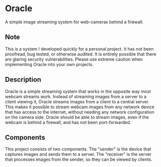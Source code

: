 # Oracle
A simple image streaming system for web-cameras behind a firewall.

## Note

This is a system I developed quickly for a personal project. It has not been proofread, bug tested, or otherwise audited. It is entirely possible that there are glaring security vulnerabilities. Please use extreme caution when implementing Oracle into your own projects.

## Description

Oracle is a simple streaming system that works in the opposite way most webcam streams work. Instead of streaming images from a server to a client viewing it, Oracle streams images from a client to a central server. This makes it possible to stream webcam images from any network device that has access to the internet, without needing any network configuration on the camera side. Oracle should be able to stream images, even if the webcam is behind a firewall, and has not been port-forwarded.

## Components

This project consists of two components. The "sender" is the device that captures images and sends them to a server. The "receiver" is the server that processes images from the sender, so they can be viewed by clients.
